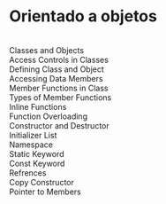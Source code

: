 <h1>Orientado a objetos</h1><br>
Classes and Objects<br>
Access Controls in Classes<br>
Defining Class and Object<br>
Accessing Data Members<br>
Member Functions in Class<br>
Types of Member Functions<br>
Inline Functions<br>
Function Overloading<br>
Constructor and Destructor<br>
Initializer List<br>
Namespace<br>
Static Keyword<br>
Const Keyword<br>
Refrences<br>
Copy Constructor<br>
Pointer to Members<br>
